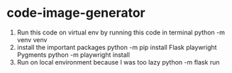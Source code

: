# code-image-generator
1. Run this code on virtual env by running this code in terminal
  python -m venv venv
2. install the important packages
  python -m pip install Flask playwright Pygments
  python -m playwright install
3. Run on local environment because I was too lazy
  python -m flask run
